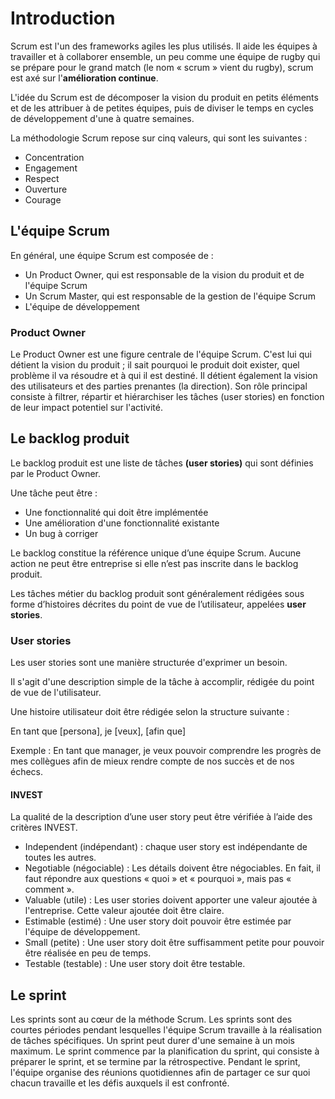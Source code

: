 <!-- docs\Agile\scrum\introduction.md -->

# Introduction

Scrum est l'un des frameworks agiles les plus utilisés.
Il aide les équipes à travailler et à collaborer ensemble, un peu comme une équipe de rugby qui se prépare pour le grand match (le nom « scrum » vient du rugby), scrum est axé sur l'**amélioration continue**.


L'idée du Scrum est de décomposer la vision du produit en petits éléments et de les attribuer à de petites équipes, puis de diviser le temps en cycles de développement d'une à quatre semaines.

La méthodologie Scrum repose sur cinq valeurs, qui sont les suivantes :

* Concentration
* Engagement
* Respect
* Ouverture
* Courage

## L'équipe Scrum

En général, une équipe Scrum est composée de :

* Un Product Owner, qui est responsable de la vision du produit et de l'équipe Scrum
* Un Scrum Master, qui est responsable de la gestion de l'équipe Scrum
* L'équipe de développement

### Product Owner

Le Product Owner est une figure centrale de l'équipe Scrum.
C'est lui qui détient la vision du produit ; il sait pourquoi le produit doit exister, quel problème il va résoudre et à qui il est destiné.
Il détient également la vision des utilisateurs et des parties prenantes (la direction).
Son rôle principal consiste à filtrer, répartir et hiérarchiser les tâches (user stories) en fonction de leur impact potentiel sur l'activité.

## Le backlog produit

Le backlog produit est une liste de tâches **(user stories)** qui sont définies par le Product Owner.

Une tâche peut être :

* Une fonctionnalité qui doit être implémentée
* Une amélioration d'une fonctionnalité existante
* Un bug à corriger

Le backlog constitue la référence unique d’une équipe Scrum. Aucune action ne peut être entreprise si elle n’est pas inscrite dans le backlog produit.

Les tâches métier du backlog produit sont généralement rédigées sous forme d’histoires décrites du point de vue de l’utilisateur, appelées **user stories**.

### User stories

Les user stories sont une manière structurée d'exprimer un besoin.

Il s'agit d'une description simple de la tâche à accomplir, rédigée du point de vue de l'utilisateur.

Une histoire utilisateur doit être rédigée selon la structure suivante :

En tant que [persona], je [veux], [afin que]

Exemple : En tant que manager, je veux pouvoir comprendre les progrès de mes collègues afin de mieux rendre compte de nos succès et de nos échecs.

#### INVEST

La qualité de la description d’une user story peut être vérifiée à l’aide des critères INVEST.

* Independent (indépendant) : chaque user story est indépendante de toutes les autres.
* Negotiable (négociable) : Les détails doivent être négociables. En fait, il faut répondre aux questions « quoi » et « pourquoi », mais pas « comment ».
* Valuable (utile) : Les user stories doivent apporter une valeur ajoutée à l'entreprise. Cette valeur ajoutée doit être claire.
* Estimable (estimé) : Une user story doit pouvoir être estimée par l'équipe de développement.
* Small (petite) : Une user story doit être suffisamment petite pour pouvoir être réalisée en peu de temps.
* Testable (testable) : Une user story doit être testable.

## Le sprint

Les sprints sont au cœur de la méthode Scrum. Les sprints sont des courtes périodes pendant lesquelles l'équipe Scrum travaille à la réalisation de tâches spécifiques.
Un sprint peut durer d'une semaine à un mois maximum.
Le sprint commence par la planification du sprint, qui consiste à préparer le sprint, et se termine par la rétrospective.
Pendant le sprint, l'équipe organise des réunions quotidiennes afin de partager ce sur quoi chacun travaille et les défis auxquels il est confronté.
